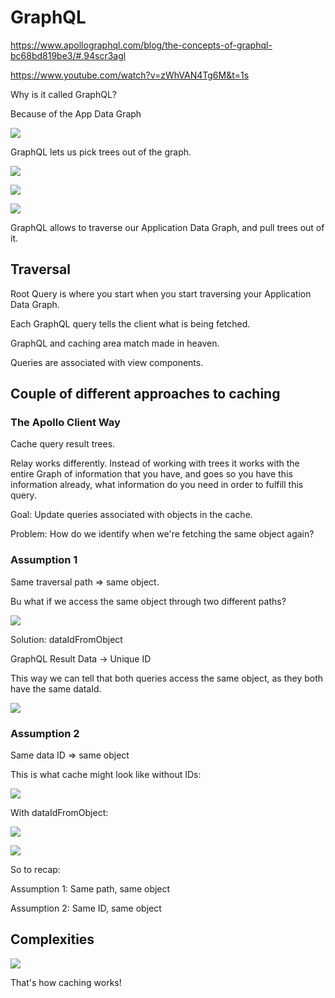 # GraphQL

https://www.apollographql.com/blog/the-concepts-of-graphql-bc68bd819be3/#.94scr3agl

https://www.youtube.com/watch?v=zWhVAN4Tg6M&t=1s

Why is it called GraphQL?

Because of the App Data Graph

![](2021-05-05-17-03-39.png)

GraphQL lets us pick trees out of the graph.

![](2021-05-05-17-15-21.png)

![](2021-05-05-17-15-52.png)

![](2021-05-05-17-16-00.png)

GraphQL allows to traverse our Application Data Graph, and pull trees out of it.

## Traversal

Root Query is where you start when you start traversing your Application Data Graph.

Each GraphQL query tells the client what is being fetched.

GraphQL and caching area match made in heaven.

Queries are associated with view components.

## Couple of different approaches to caching

### The Apollo Client Way

Cache query result trees.

Relay works differently. Instead of working with trees it works with the entire Graph of information that you have, and goes so you have this information already, what information do you need in order to fulfill this query.

Goal: Update queries associated with objects in the cache.

Problem: How do we identify when we're fetching the same object again?

### Assumption 1

Same traversal path => same object.

Bu what if we access the same object through two different paths?

![](2021-05-05-17-23-28.png)

Solution: dataIdFromObject

GraphQL Result Data -> Unique ID

This way we can tell that both queries access the same object, as they both have the same dataId.

![](2021-05-05-17-25-10.png)

### Assumption 2

Same data ID => same object

This is what cache might look like without IDs:

![](2021-05-05-17-26-49.png)

With dataIdFromObject:

![](2021-05-05-17-27-38.png)

![](2021-05-05-17-27-45.png)

So to recap:

Assumption 1: Same path, same object

Assumption 2: Same ID, same object

## Complexities

![](2021-05-05-17-29-03.png)

That's how caching works!
